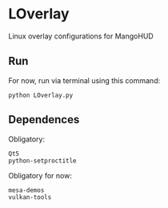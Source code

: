 # LOverlay
Linux overlay configurations for MangoHUD 

## Run 
For now, run via terminal using this command:
```
python LOverlay.py
```

## Dependences 
Obligatory:
```
Qt5
python-setproctitle
```
Obligatory for now:
```
mesa-demos
vulkan-tools
```
